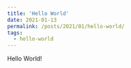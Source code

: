 ```yaml
---
title: 'Hello World'
date: 2021-01-13
permalink: /posts/2021/01/hello-world/
tags:
  - hello-world
---
```


Hello World!

